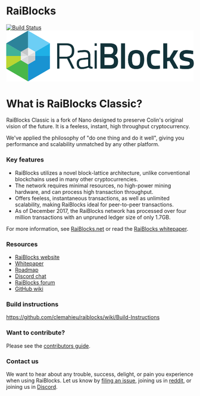 # RaiBlocks  
[![Build Status](https://travis-ci.org/clemahieu/raiblocks.svg?branch=master)](https://travis-ci.org/clemahieu/raiblocks)
![Logo of RaiBlocks](https://github.com/clemahieu/raiblocks/blob/master/logo.png)

# What is RaiBlocks Classic?
RaiBlocks Classic is a fork of Nano designed to preserve Colin's original vision of the future. It is a feeless, instant, high throughput cryptocurrency.

We've applied the philosophy of "do one thing and do it well", giving you performance and scalability unmatched by any other platform.

### Key features
* RaiBlocks utilizes a novel block-lattice architecture, unlike conventional blockchains used in many other cryptocurrencies.
* The network requires minimal resources, no high-power mining hardware, and can process high transaction throughput.
* Offers feeless, instantaneous transactions, as well as unlimited scalability, making RaiBlocks ideal for peer-to-peer transactions.
* As of December 2017, the RaiBlocks network has processed over four million transactions with an unpruned ledger size of only 1.7GB.

For more information, see [RaiBlocks.net](https://raiblocks.net/) or read the [RaiBlocks whitepaper](https://raiblocks.net/media/RaiBlocks_Whitepaper__English.pdf). 

### Resources
- [RaiBlocks website](https://raiblocks.net)
- [Whitepaper](https://raiblocks.net/media/RaiBlocks_Whitepaper__English.pdf)
- [Roadmap](https://raiblocks.net/media/raiblocks-roadmap-v2-en.png)
- [Discord chat](https://chat.raiblocks.net)
- [RaiBlocks forum](https://forum.raiblocks.net/)
- [GitHub wiki](https://github.com/clemahieu/raiblocks/wiki)

### Build instructions
https://github.com/clemahieu/raiblocks/wiki/Build-Instructions

### Want to contribute?
Please see the [contributors guide](https://github.com/clemahieu/raiblocks/wiki/Contributing).

### Contact us

We want to hear about any trouble, success, delight, or pain you experience when
using RaiBlocks. Let us know by [filing an issue](https://github.com/clemahieu/raiblocks/issues), joining us in [reddit](https://www.reddit.com/r/RaiBlocks), or joining us in [Discord](https://chat.raiblocks.net).
